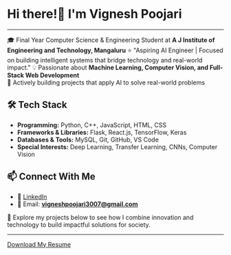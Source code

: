 # Hi there!👋 I'm Vignesh Poojari  
---
🎓 Final Year Computer Science & Engineering Student at **A J Institute of Engineering and Technology, Mangaluru** 
⭐ "Aspiring AI Engineer | Focused on building intelligent systems that bridge technology and real-world impact."
💡 Passionate about **Machine Learning, Computer Vision, and Full-Stack Web Development**  
🚀 Actively building projects that apply AI to solve real-world problems

## 🛠️ Tech Stack
- **Programming:** Python, C++, JavaScript, HTML, CSS  
- **Frameworks & Libraries:** Flask, React.js, TensorFlow, Keras 
- **Databases & Tools:** MySQL, Git, GitHub, VS Code  
- **Special Interests:** Deep Learning, Transfer Learning, CNNs, Computer Vision    

## 📫 Connect With Me
- 💼 [LinkedIn](https://www.linkedin.com/in/vignesh-p3007)  
- 📧 Email: **vigneshpoojari3007@gmail.com**  

📂 Explore my projects below to see how I combine innovation and technology to build impactful solutions for society.

---
[Download My Resume](Vignesh_Resume.pdf)
